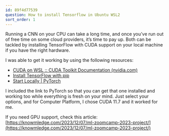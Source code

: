 ```yaml
---
id: 89f4d77539
question: How to install Tensorflow in Ubuntu WSL2
sort_order: 1
---
```


Running a CNN on your CPU can take a long time, and once you’ve run out of free time on some cloud providers, it’s time to pay up. Both can be tackled by installing TensorFlow with CUDA support on your local machine if you have the right hardware.

I was able to get it working by using the following resources:

- [CUDA on WSL :: CUDA Toolkit Documentation (nvidia.com)](https://docs.nvidia.com/cuda/wsl-user-guide/index.html)
- [Install TensorFlow with pip](https://www.tensorflow.org/install/pip#windows-wsl2)
- [Start Locally | PyTorch](https://pytorch.org/get-started/locally/)

I included the link to PyTorch so that you can get that one installed and working too while everything is fresh on your mind. Just select your options, and for Computer Platform, I chose CUDA 11.7 and it worked for me.

If you need GPU support, check this article: [https://knowmledge.com/2023/12/07/ml-zoomcamp-2023-project/](https://knowmledge.com/2023/12/07/ml-zoomcamp-2023-project/)